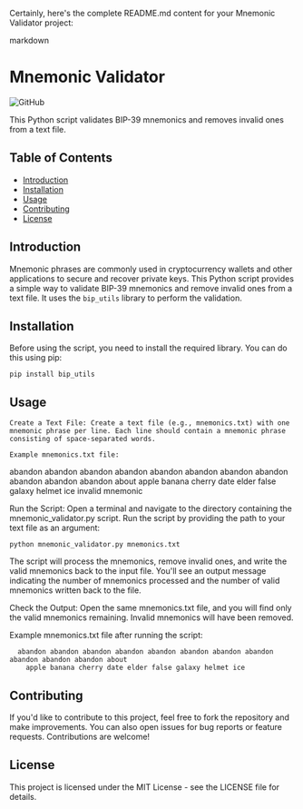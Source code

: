 Certainly, here's the complete README.md content for your Mnemonic Validator project:

markdown

# Mnemonic Validator

![GitHub](https://img.shields.io/github/license/yourusername/mnemonic-validator)

This Python script validates BIP-39 mnemonics and removes invalid ones from a text file.

## Table of Contents

- [Introduction](#introduction)
- [Installation](#installation)
- [Usage](#usage)
- [Contributing](#contributing)
- [License](#license)

## Introduction

Mnemonic phrases are commonly used in cryptocurrency wallets and other applications to secure and recover private keys. This Python script provides a simple way to validate BIP-39 mnemonics and remove invalid ones from a text file. It uses the `bip_utils` library to perform the validation.

## Installation

Before using the script, you need to install the required library. You can do this using pip:

```
pip install bip_utils
```

## Usage

    Create a Text File: Create a text file (e.g., mnemonics.txt) with one mnemonic phrase per line. Each line should contain a mnemonic phrase consisting of space-separated words.

    Example mnemonics.txt file:

    

abandon abandon abandon abandon abandon abandon abandon abandon abandon abandon abandon about
apple banana cherry date elder false galaxy helmet ice
invalid mnemonic

Run the Script: Open a terminal and navigate to the directory containing the mnemonic_validator.py script. Run the script by providing the path to your text file as an argument:


```
python mnemonic_validator.py mnemonics.txt
```
The script will process the mnemonics, remove invalid ones, and write the valid mnemonics back to the input file. You'll see an output message indicating the number of mnemonics processed and the number of valid mnemonics written back to the file.

Check the Output: Open the same mnemonics.txt file, and you will find only the valid mnemonics remaining. Invalid mnemonics will have been removed.

Example mnemonics.txt file after running the script:

```
  abandon abandon abandon abandon abandon abandon abandon abandon abandon abandon abandon about
    apple banana cherry date elder false galaxy helmet ice
```
## Contributing

If you'd like to contribute to this project, feel free to fork the repository and make improvements. You can also open issues for bug reports or feature requests. Contributions are welcome!

## License

This project is licensed under the MIT License - see the LICENSE file for details.

